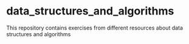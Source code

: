 # data_structures_and_algorithms
This repository contains exercises from different resources about data structures and algorithms
